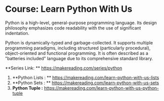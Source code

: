 # Course: Learn Python With Us

Python is a high-level, general-purpose programming language. Its design philosophy emphasizes code readability with the use of significant indentation.

Python is dynamically-typed and garbage-collected. It supports multiple programming paradigms, including structured (particularly procedural), object-oriented and functional programming. It is often described as a "batteries included" language due to its comprehensive standard library.

**Series Link: ** https://makereading.com/series/python

1. **Python Lists : ** https://makereading.com/learn-python-with-us-lists
2. **Python Sets : ** https://makereading.com/learn-python-with-us-sets
3. **Python Tuple :** https://makereading.com/learn-python-with-us-python-tuple